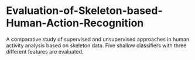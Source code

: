 # Evaluation-of-Skeleton-based-Human-Action-Recognition
A comparative study of supervised and unsupervised approaches in human activity analysis based on skeleton data. Five shallow classifiers with three different features are evaluated. 
